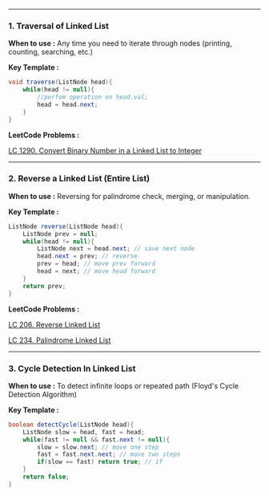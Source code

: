 
---
### **1. Traversal of Linked List**

**When to use :** Any time you need to iterate through nodes (printing, counting, searching, etc.)

**Key Template :**

```java
void traverse(ListNode head){
	while(head != null){
		//perfom operation on head.val;
		head = head.next;
	}
}
```

**LeetCode Problems :**

[LC 1290. Convert Binary Number in a Linked List to Integer](https://leetcode.com/problems/convert-binary-number-in-a-linked-list-to-integer/)


---

### **2. Reverse a Linked List (Entire List)**

**When to use :** Reversing for palindrome check, merging, or manipulation.

**Key Template :**

```java
ListNode reverse(ListNode head){
	ListNode prev = null;
	while(head != null){
		ListNode next = head.next; // save next node
		head.next = prev; // reverse
		prev = head; // move prev forward
		head = next; // move head forward
	}
	return prev;
}
```

**LeetCode Problems :**

[LC 206. Reverse Linked List](https://leetcode.com/problems/reverse-linked-list/)

[LC 234. Palindrome Linked List](https://leetcode.com/problems/palindrome-linked-list/)


---

### **3. Cycle Detection In Linked List**

**When to use :** To detect infinite loops or repeated path (Floyd's Cycle Detection Algorithm)

**Key Template :**

```Java
boolean detectCycle(ListNode head){
	ListNode slow = head, fast = head;
	while(fast != null && fast.next != null){
		slow = slow.next; // move one step
		fast = fast.next.next; // move two steps
		if(slow == fast) return true; // if
	}
	return false;
}
```
